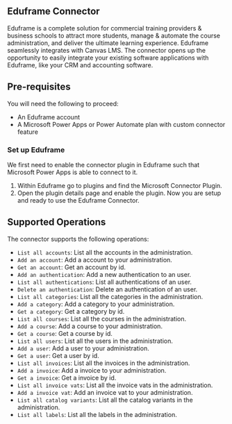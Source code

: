 ## Eduframe Connector
Eduframe is a complete solution for commercial training providers & business schools to attract more students, manage & automate the course administration, and deliver the ultimate learning experience. Eduframe seamlessly integrates with Canvas LMS. The connector opens up the opportunity to easily integrate your existing software applications with Eduframe, like your CRM and accounting software.

## Pre-requisites
You will need the following to proceed:
* An Eduframe account
* A Microsoft Power Apps or Power Automate plan with custom connector feature

### Set up Eduframe
We first need to enable the connector plugin in Eduframe such that Microsoft Power Apps is able to connect to it.
1. Within Eduframe go to plugins and find the Microsoft Connector Plugin.
2. Open the plugin details page and enable the plugin.
Now you are setup and ready to use the Eduframe Connector.

## Supported Operations
The connector supports the following operations:
* `List all accounts`: List all the accounts in the administration.
* `Add an account`: Add a account to your administration.
* `Get an account`: Get an account by id.
* `Add an authentication`: Add a new authentication to an user.
* `List all authentications`: List all authentications of an user.
* `Delete an authentication`: Delete an authentication of an user.
* `List all categories`: List all the categories in the administration.
* `Add a category`: Add a category to your administration.
* `Get a category`: Get a category by id.
* `List all courses`: List all the courses in the administration.
* `Add a course`: Add a course to your administration.
* `Get a course`: Get a course by id.
* `List all users`: List all the users in the administration.
* `Add a user`: Add a user to your administration.
* `Get a user`: Get a user by id.
* `List all invoices`: List all the invoices in the administration.
* `Add a invoice`: Add a invoice to your administration.
* `Get a invoice`: Get a invoice by id.
* `List all invoice vats`: List all the invoice vats in the administration.
* `Add a invoice vat`: Add an invoice vat to your administration.
* `List all catalog variants`: List all the catalog variants in the administration.
* `List all labels`: List all the labels in the administration.
